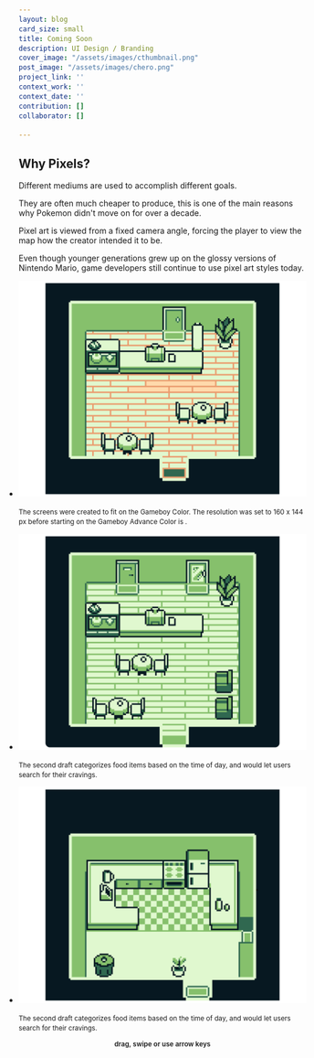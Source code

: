 ```yaml
---
layout: blog
card_size: small
title: Coming Soon
description: UI Design / Branding
cover_image: "/assets/images/cthumbnail.png"
post_image: "/assets/images/chero.png"
project_link: ''
context_work: ''
context_date: ''
contribution: []
collaborator: []

---
```

## Why Pixels?

Different mediums are used to accomplish different goals.

They are often much cheaper to produce, this is one of the main reasons why Pokemon didn't move on for over a decade.

Pixel art is viewed from a fixed camera angle, forcing the player to view the map how the creator intended it to be.

Even though younger generations grew up on the glossy versions of Nintendo Mario, game developers still continue to use pixel art styles today.

<style>

.glide ul {

max-width: initial;

}

.glide img {

pointer-events: none;

}

.glide__slides {

padding-left: 0;

}

.glide .glide__slide {

opacity: 1; transform: scale(1);

}

</style>

<div class="glide mt4">

<div class="glide__track" data-glide-el="track">

<ul class="glide__slides">

<li class="glide__slide" style="text-align: left;"> <img src="/assets/images/cDraft1.png" alt="first iteration">

<small>The screens were created to fit on the Gameboy Color. The resolution was set to 160 x 144 px before starting on the Gameboy Advance Color is .</small>

</li>

<li class="glide__slide" style="text-align: left;"> <img src="/assets/images/cDraft2.png" alt="second iteration">

<small>The second draft categorizes food items based on the time of day, and would let users search for their cravings.</small>

</li>

<li class="glide__slide" style="text-align: left;"> <img src="/assets/images/cDraft3.png" alt="second iteration">

<small>The second draft categorizes food items based on the time of day, and would let users search for their cravings.</small>

</li>

</ul>

</div>

<small style="text-align: center; color: var(--ink-6); font-weight: 600; display: block;">drag, swipe or use arrow keys</small>

</div>